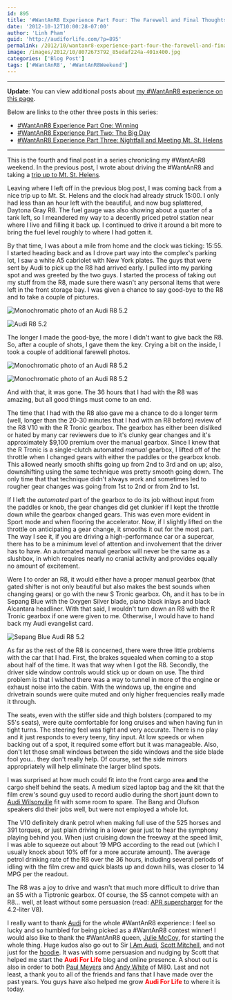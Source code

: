 ```yaml
---
id: 895
title: '#WantAnR8 Experience Part Four: The Farewell and Final Thoughts'
date: '2012-10-12T10:00:28-07:00'
author: 'Linh Pham'
guid: 'http://audiforlife.com/?p=895'
permalink: /2012/10/wantanr8-experience-part-four-the-farewell-and-final-thoughts/
image: /images/2012/10/8072673792_85edaf224a-401x400.jpg
categories: ['Blog Post']
tags: ['#WantAnR8', '#WantAnR8Weekend']
---
```

-----
**Update**: You can view additional posts about [my #WantAnR8 experience on this page](/tags/wantanr8weekend/).

Below are links to the other three posts in this series:

* [#WantAnR8 Experience Part One: Winning](/2012/10/wantanr8-experience-part-one-winning/)
* [#WantAnR8 Experience Part Two: The Big Day](/2012/10/wantanr8-experience-part-two-the-big-day/)
* [#WantAnR8 Experience Part Three: Nightfall and Meeting Mt. St. Helens](/2012/10/wantanr8-experience-nightfall-and-meeting-mt-st-helens/)

-----

This is the fourth and final post in a series chronicling my #WantAnR8 weekend. In the previous post, I wrote about driving the #WantAnR8 and taking a [trip up to Mt. St. Helens]((/2012/10/wantanr8-experience-nightfall-and-meeting-mt-st-helens/)).

Leaving where I left off in the previous blog post, I was coming back from a nice trip up to Mt. St. Helens and the clock had already struck 15:00. I only had less than an hour left with the beautiful, and now bug splattered, Daytona Gray R8. The fuel gauge was also showing about a quarter of a tank left, so I meandered my way to a decently priced petrol station near where I live and filling it back up. I continued to drive it around a bit more to bring the fuel level roughly to where I had gotten it.

By that time, I was about a mile from home and the clock was ticking: 15:55. I started heading back and as I drove part way into the complex's parking lot, I saw a white A5 cabriolet with New York plates. The guys that were sent by Audi to pick up the R8 had arrived early. I pulled into my parking spot and was greeted by the two guys. I started the process of taking out my stuff from the R8, made sure there wasn't any personal items that were left in the front storage bay. I was given a chance to say good-bye to the R8 and to take a couple of pictures.

![Monochromatic photo of an Audi R8 5.2](/images/2012/10/L1000881_medium.jpg)

![Audi R8 5.2](/images/2012/10/L1000883_medium.jpg)

The longer I made the good-bye, the more I didn't want to give back the R8. So, after a couple of shots, I gave them the key. Crying a bit on the inside, I took a couple of additional farewell photos.

![Monochromatic photo of an Audi R8 5.2](/images/2012/10/L1000889_medium.jpg)

![Monochromatic photo of an Audi R8 5.2](/images/2012/10/L1000890_medium.jpg)

And with that, it was gone. The 36 hours that I had with the R8 was amazing, but all good things must come to an end.

The time that I had with the R8 also gave me a chance to do a longer term (well, longer than the 20-30 minutes that I had with an R8 before) review of the R8 V10 with the R Tronic gearbox. The gearbox has either been disliked or hated by many car reviewers due to it's clunky gear changes and it's approximately $9,100 premium over the manual gearbox. Since I knew that the R Tronic is a single-clutch automated _manual_ gearbox, I lifted off of the throttle when I changed gears with either the paddles or the gearbox knob. This allowed nearly smooth shifts going up from 2nd to 3rd and on up; also, downshifting using the same technique was pretty smooth going down. The only time that that technique didn't always work and sometimes led to rougher gear changes was going from 1st to 2nd or from 2nd to 1st.

If I left the _automated_ part of the gearbox to do its job without input from the paddles or knob, the gear changes did get clunkier if I kept the throttle down while the gearbox changed gears. This was even more evident in Sport mode and when flooring the accelerator. Now, if I slightly lifted on the throttle on anticipating a gear change, it smooths it out for the most part. The way I see it, if you are driving a high-performance car or a supercar, there has to be a minimum level of attention and involvement that the driver has to have. An automated manual gearbox will never be the same as a slushbox, in which requires nearly no cranial activity and provides equally no amount of excitement.

Were I to order an R8, it would either have a proper manual gearbox (that gated shifter is not only beautiful but also makes the best sounds when changing gears) or go with the new S Tronic gearbox. Oh, and it has to be in Sepang Blue with the Oxygen Silver blade, piano black inlays and black Alcantara headliner. With that said, I wouldn't turn down an R8 with the R Tronic gearbox if one were given to me. Otherwise, I would have to hand back my Audi evangelist card.

![Sepang Blue Audi R8 5.2](/images/2012/10/r852sbosb.jpeg)

As far as the rest of the R8 is concerned, there were three little problems with the car that I had. First, the brakes squealed when coming to a stop about half of the time. It was that way when I got the R8. Secondly, the driver side window controls would stick up or down on use. The third problem is that I wished there was a way to tunnel in more of the engine or exhaust noise into the cabin. With the windows up, the engine and drivetrain sounds were quite muted and only higher frequencies really made it through.

The seats, even with the stiffer side and thigh bolsters (compared to my S5's seats), were quite comfortable for long cruises and when having fun in tight turns. The steering feel was tight and very accurate. There is no play and it just responds to every teeny, tiny input. At low speeds or when backing out of a spot, it required some effort but it was manageable. Also, don't let those small windows between the side windows and the side blade fool you... they don't really help. Of course, set the side mirrors appropriately will help eliminate the larger blind spots.

I was surprised at how much could fit into the front cargo area **and** the cargo shelf behind the seats. A medium sized laptop bag and the kit that the film crew's sound guy used to record audio during the short jaunt down to [Audi Wilsonville](http://www.audiwilsonville.com) fit with some room to spare. The Bang and Olufson speakers did their jobs well, but were not employed a whole lot.

The V10 definitely drank petrol when making full use of the 525 horses and 391 torques, or just plain driving in a lower gear just to hear the symphony playing behind you. When just cruising down the freeway at the speed limit, I was able to squeeze out about 19 MPG according to the read out (which I usually knock about 10% off for a more accurate amount). The average petrol drinking rate of the R8 over the 36 hours, including several periods of idling with the film crew and quick blasts up and down hills, was closer to 14 MPG per the readout.

The R8 was a joy to drive and wasn't that much more difficult to drive than an S5 with a Tiptronic gearbox. Of course, the S5 cannot compete with an R8... well, at least without some persuasion (read: [APR supercharger](http://www.goapr.com/products/stage3_b8_s5_42fsi.html) for the 4.2-liter V8).

I really want to thank [Audi](https://twitter.com/audi) for the whole #WantAnR8 experience: I feel so lucky and so humbled for being picked as a #WantAnR8 contest winner! I would also like to thank the #WantAnR8 queen, [Julie McCoy](https://twitter.com/jmdc88), for starting the whole thing. Huge kudos also go out to Sir [I Am Audi](http://iamaudi.com), [Scott Mitchell](https://twitter.com/i_am_audi), and not just for the [hoodie](http://store.iamaudi.com/collections/view-all/products/unisex-front-logo-hoodie). It was with some persuasion and nudging by Scott that helped me start the <span style="color: #ff0000;">**Audi For Life**</span> blog and online presence. A shout out is also in order to both [Paul Meyers](https://twitter.com/thepaulmeyers) and [Andy White](https://twitter.com/white) of M80. Last and not least, a thank you to all of the friends and fans that I have made over the past years. You guys have also helped me grow <span style="color: #ff0000;">**Audi For Life**</span> to where it is today.
